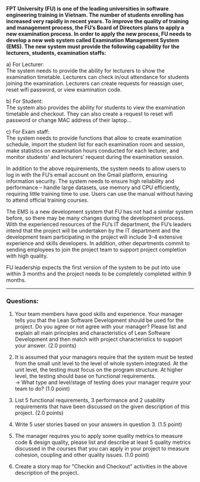 **FPT University (FU) is one of the leading universities in software engineering training in Vietnam. The number of students enrolling has increased very rapidly in recent years. To improve the quality of training and management process, the FU’s Board of Directors plans to apply a new examination process. In order to apply the new process, FU needs to develop a new web system called Examination Management System (EMS). The new system must provide the following capability for the lecturers, students, examination staffs:**

a) For Lecturer:  
The system needs to provide the ability for lecturers to show the examination timetable. Lecturers can check in/out attendance for students joining the examination. Lecturers can create requests for reassign user, reset wifi password, or view examination code.

b) For Student:  
The system also provides the ability for students to view the examination timetable and checkout. They can also create a request to reset wifi password or change MAC address of their laptop...

c) For Exam staff:  
The system needs to provide functions that allow to create examination schedule, import the student list for each examination room and session, make statistics on examination hours conducted for each lecturer, and monitor students’ and lecturers’ request during the examination session.

In addition to the above requirements, the system needs to allow users to log in with the FU’s email account on the Gmail platform, ensuring information security. The system needs to ensure high reliability and performance – handle large datasets, use memory and CPU efficiently, requiring little training time to use. Users can use the manual without having to attend official training courses.

The EMS is a new development system that FU has not had a similar system before, so there may be many changes during the development process. With the experienced resources of the FU’s IT department, the FU’s leaders intend that the project will be undertaken by the IT department and the development team participating in the project will include 3–4 extensive experience and skills developers. In addition, other departments commit to sending employees to join the project team to support project completion with high quality.

FU leadership expects the first version of the system to be put into use within 3 months and the project needs to be completely completed within 9 months.

---

### Questions:

1. Your team members have good skills and experience. Your manager tells you that the Lean Software Development should be used for the project. Do you agree or not agree with your manager? Please list and explain all main principles and characteristics of Lean Software Development and then match with project characteristics to support your answer. (2.0 points)  
      
    
2. It is assumed that your managers require that the system must be tested from the small unit level to the level of whole system integrated. At the unit level, the testing must focus on the program structure. At higher level, the testing should base on functional requirements.  
    → What type and level/stage of testing does your manager require your team to do? (1.0 point)  
      
    
3. List 5 functional requirements, 3 performance and 2 usability requirements that have been discussed on the given description of this project. (2.0 points)  
      
    
4. Write 5 user stories based on your answers in question 3. (1.5 point)  
      
    
5. The manager requires you to apply some quality metrics to measure code & design quality, please list and describe at least 5 quality metrics discussed in the courses that you can apply in your project to measure cohesion, coupling and other quality issues. (1.0 point)  
      
    
6. Create a story map for "Checkin and Checkout" activities in the above description of the project.
